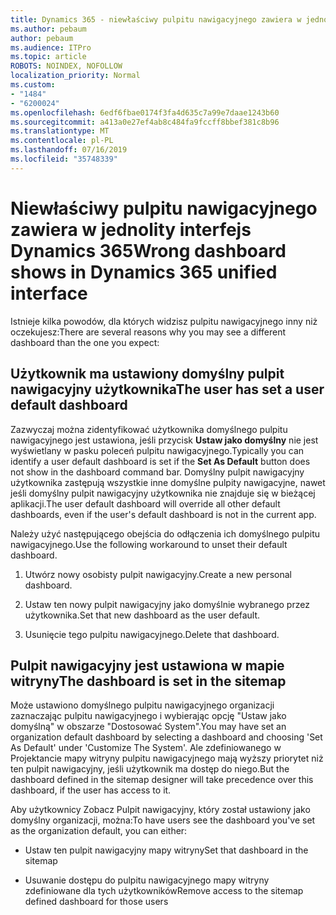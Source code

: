 ```yaml
---
title: Dynamics 365 - niewłaściwy pulpitu nawigacyjnego zawiera w jednolity interfejs Dynamics 365
ms.author: pebaum
author: pebaum
ms.audience: ITPro
ms.topic: article
ROBOTS: NOINDEX, NOFOLLOW
localization_priority: Normal
ms.custom:
- "1484"
- "6200024"
ms.openlocfilehash: 6edf6fbae0174f3fa4d635c7a99e7daae1243b60
ms.sourcegitcommit: a413a0e27ef4ab8c484fa9fccff8bbef381c8b96
ms.translationtype: MT
ms.contentlocale: pl-PL
ms.lasthandoff: 07/16/2019
ms.locfileid: "35748339"
---
```

# <a name="wrong-dashboard-shows-in-dynamics-365-unified-interface"></a><span data-ttu-id="c1856-102">Niewłaściwy pulpitu nawigacyjnego zawiera w jednolity interfejs Dynamics 365</span><span class="sxs-lookup"><span data-stu-id="c1856-102">Wrong dashboard shows in Dynamics 365 unified interface</span></span>

<span data-ttu-id="c1856-103">Istnieje kilka powodów, dla których widzisz pulpitu nawigacyjnego inny niż oczekujesz:</span><span class="sxs-lookup"><span data-stu-id="c1856-103">There are several reasons why you may see a different dashboard than the one you expect:</span></span>

## <a name="the-user-has-set-a-user-default-dashboard"></a><span data-ttu-id="c1856-104">Użytkownik ma ustawiony domyślny pulpit nawigacyjny użytkownika</span><span class="sxs-lookup"><span data-stu-id="c1856-104">The user has set a user default dashboard</span></span> 

<span data-ttu-id="c1856-105">Zazwyczaj można zidentyfikować użytkownika domyślnego pulpitu nawigacyjnego jest ustawiona, jeśli przycisk **Ustaw jako domyślny** nie jest wyświetlany w pasku poleceń pulpitu nawigacyjnego.</span><span class="sxs-lookup"><span data-stu-id="c1856-105">Typically you can identify a user default dashboard is set if the **Set As Default** button does not show in the dashboard command bar.</span></span> <span data-ttu-id="c1856-106">Domyślny pulpit nawigacyjny użytkownika zastępują wszystkie inne domyślne pulpity nawigacyjne, nawet jeśli domyślny pulpit nawigacyjny użytkownika nie znajduje się w bieżącej aplikacji.</span><span class="sxs-lookup"><span data-stu-id="c1856-106">The user default dashboard will override all other default dashboards, even if the user's default dashboard is not in the current app.</span></span>

<span data-ttu-id="c1856-107">Należy użyć następującego obejścia do odłączenia ich domyślnego pulpitu nawigacyjnego.</span><span class="sxs-lookup"><span data-stu-id="c1856-107">Use the following workaround to unset their default dashboard.</span></span>

1. <span data-ttu-id="c1856-108">Utwórz nowy osobisty pulpit nawigacyjny.</span><span class="sxs-lookup"><span data-stu-id="c1856-108">Create a new personal dashboard.</span></span>

2. <span data-ttu-id="c1856-109">Ustaw ten nowy pulpit nawigacyjny jako domyślnie wybranego przez użytkownika.</span><span class="sxs-lookup"><span data-stu-id="c1856-109">Set that new dashboard as the user default.</span></span>

3. <span data-ttu-id="c1856-110">Usunięcie tego pulpitu nawigacyjnego.</span><span class="sxs-lookup"><span data-stu-id="c1856-110">Delete that dashboard.</span></span>

## <a name="the-dashboard-is-set-in-the-sitemap"></a><span data-ttu-id="c1856-111">Pulpit nawigacyjny jest ustawiona w mapie witryny</span><span class="sxs-lookup"><span data-stu-id="c1856-111">The dashboard is set in the sitemap</span></span>

<span data-ttu-id="c1856-112">Może ustawiono domyślnego pulpitu nawigacyjnego organizacji zaznaczając pulpitu nawigacyjnego i wybierając opcję "Ustaw jako domyślną" w obszarze "Dostosować System".</span><span class="sxs-lookup"><span data-stu-id="c1856-112">You may have set an organization default dashboard by selecting a dashboard and choosing 'Set As Default' under 'Customize The System'.</span></span> <span data-ttu-id="c1856-113">Ale zdefiniowanego w Projektancie mapy witryny pulpitu nawigacyjnego mają wyższy priorytet niż ten pulpit nawigacyjny, jeśli użytkownik ma dostęp do niego.</span><span class="sxs-lookup"><span data-stu-id="c1856-113">But the dashboard defined in the sitemap designer will take precedence over this dashboard, if the user has access to it.</span></span>

<span data-ttu-id="c1856-114">Aby użytkownicy Zobacz Pulpit nawigacyjny, który został ustawiony jako domyślny organizacji, można:</span><span class="sxs-lookup"><span data-stu-id="c1856-114">To have users see the dashboard you've set as the organization default, you can either:</span></span>

* <span data-ttu-id="c1856-115">Ustaw ten pulpit nawigacyjny mapy witryny</span><span class="sxs-lookup"><span data-stu-id="c1856-115">Set that dashboard in the sitemap</span></span>

* <span data-ttu-id="c1856-116">Usuwanie dostępu do pulpitu nawigacyjnego mapy witryny zdefiniowane dla tych użytkowników</span><span class="sxs-lookup"><span data-stu-id="c1856-116">Remove access to the sitemap defined dashboard for those users</span></span>
